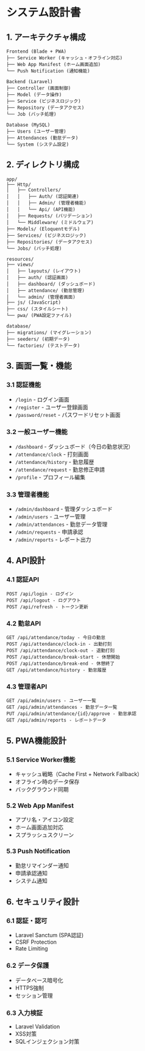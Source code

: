 # システム設計書

## 1. アーキテクチャ構成

```
Frontend (Blade + PWA)
├── Service Worker (キャッシュ・オフライン対応)
├── Web App Manifest (ホーム画面追加)
└── Push Notification (通知機能)

Backend (Laravel)
├── Controller (画面制御)
├── Model (データ操作)
├── Service (ビジネスロジック)
├── Repository (データアクセス)
└── Job (バッチ処理)

Database (MySQL)
├── Users (ユーザー管理)
├── Attendances (勤怠データ)
└── System (システム設定)
```

## 2. ディレクトリ構成

```
app/
├── Http/
│   ├── Controllers/
│   │   ├── Auth/ (認証関連)
│   │   ├── Admin/ (管理者機能)
│   │   └── Api/ (API機能)
│   ├── Requests/ (バリデーション)
│   └── Middleware/ (ミドルウェア)
├── Models/ (Eloquentモデル)
├── Services/ (ビジネスロジック)
├── Repositories/ (データアクセス)
└── Jobs/ (バッチ処理)

resources/
├── views/
│   ├── layouts/ (レイアウト)
│   ├── auth/ (認証画面)
│   ├── dashboard/ (ダッシュボード)
│   ├── attendance/ (勤怠管理)
│   └── admin/ (管理者画面)
├── js/ (JavaScript)
├── css/ (スタイルシート)
└── pwa/ (PWA設定ファイル)

database/
├── migrations/ (マイグレーション)
├── seeders/ (初期データ)
└── factories/ (テストデータ)
```

## 3. 画面一覧・機能

### 3.1 認証機能
- `/login` - ログイン画面
- `/register` - ユーザー登録画面
- `/password/reset` - パスワードリセット画面

### 3.2 一般ユーザー機能
- `/dashboard` - ダッシュボード（今日の勤怠状況）
- `/attendance/clock` - 打刻画面
- `/attendance/history` - 勤怠履歴
- `/attendance/request` - 勤怠修正申請
- `/profile` - プロフィール編集

### 3.3 管理者機能
- `/admin/dashboard` - 管理ダッシュボード
- `/admin/users` - ユーザー管理
- `/admin/attendances` - 勤怠データ管理
- `/admin/requests` - 申請承認
- `/admin/reports` - レポート出力

## 4. API設計

### 4.1 認証API
```
POST /api/login - ログイン
POST /api/logout - ログアウト
POST /api/refresh - トークン更新
```

### 4.2 勤怠API
```
GET /api/attendance/today - 今日の勤怠
POST /api/attendance/clock-in - 出勤打刻
POST /api/attendance/clock-out - 退勤打刻
POST /api/attendance/break-start - 休憩開始
POST /api/attendance/break-end - 休憩終了
GET /api/attendance/history - 勤怠履歴
```

### 4.3 管理者API
```
GET /api/admin/users - ユーザー一覧
GET /api/admin/attendances - 勤怠データ一覧
PUT /api/admin/attendance/{id}/approve - 勤怠承認
GET /api/admin/reports - レポートデータ
```

## 5. PWA機能設計

### 5.1 Service Worker機能
- キャッシュ戦略（Cache First + Network Fallback）
- オフライン時のデータ保存
- バックグラウンド同期

### 5.2 Web App Manifest
- アプリ名・アイコン設定
- ホーム画面追加対応
- スプラッシュスクリーン

### 5.3 Push Notification
- 勤怠リマインダー通知
- 申請承認通知
- システム通知

## 6. セキュリティ設計

### 6.1 認証・認可
- Laravel Sanctum (SPA認証)
- CSRF Protection
- Rate Limiting

### 6.2 データ保護
- データベース暗号化
- HTTPS強制
- セッション管理

### 6.3 入力検証
- Laravel Validation
- XSS対策
- SQLインジェクション対策
